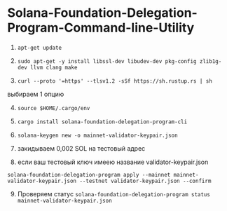 # Solana-Foundation-Delegation-Program-Command-line-Utility
1) ```apt-get update```

2) ```sudo apt-get -y install libssl-dev libudev-dev pkg-config zlib1g-dev llvm clang make```

3) ```curl --proto '=https' --tlsv1.2 -sSf https://sh.rustup.rs | sh```

выбираем 1 опцию

4) ```source $HOME/.cargo/env```

5) ```cargo install solana-foundation-delegation-program-cli```

6) ```solana-keygen new -o mainnet-validator-keypair.json```

7) закидываем 0,002 SOL на тестовый адрес

8) если ваш тестовый ключ имеею название validator-keypair.json

```solana-foundation-delegation-program apply --mainnet mainnet-validator-keypair.json --testnet validator-keypair.json --confirm```

9) Проверяем статус
```solana-foundation-delegation-program status mainnet-validator-keypair.json```
